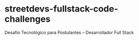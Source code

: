 # streetdevs-fullstack-code-challenges
Desafío Tecnológico para Postulantes – Desarrollador Full Stack
